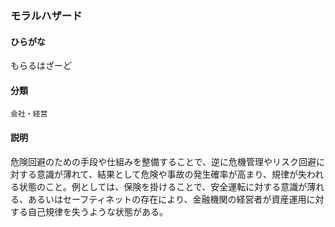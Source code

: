 <div style="display:none;">

## [あ行](securities-terms?id=あ行)
## [か行](securities-terms?id=か行)
## [さ行](securities-terms?id=さ行)
## [た行](securities-terms?id=た行)
## [な行](securities-terms?id=な行)
## [は行](securities-terms?id=は行)
## [ま行](securities-terms?id=ま行)

</div>

### モラルハザード

#### ひらがな

もらるはざーど

#### 分類

`会社・経営`

#### 説明

危険回避のための手段や仕組みを整備することで、逆に危機管理やリスク回避に対する意識が薄れて、結果として危険や事故の発生確率が高まり、規律が失われる状態のこと。例としては、保険を掛けることで、安全運転に対する意識が薄れる、あるいはセーフティネットの存在により、金融機関の経営者が資産運用に対する自己規律を失うような状態がある。

<div style="display:none;">

## [や行](securities-terms?id=や行)
## [ら行](securities-terms?id=ら行)
## [わ行](securities-terms?id=わ行)
## [英数字・記号](securities-terms?id=英数字・記号)

</div>

